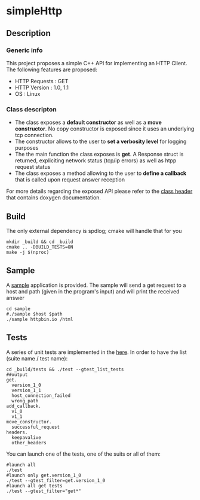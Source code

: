 # simpleHttp

## Description

### Generic info

This project proposes a simple C++ API for implementing an HTTP Client. The following features are proposed:
- HTTP Requests : GET
- HTTP Version : 1.0, 1.1
- OS : Linux

### Class descripton

- The class exposes a **default constructor** as well as a **move constructor**. No copy constructor is exposed since it uses an underlying tcp connection.
- The constructor allows to the user to **set a verbosity level** for logging purposes
- The the main function the class exposes is **get**. A Response struct is returned, expliciting network status (tcp/ip errors) as well as htpp request status
- The class exposes a method allowing to the user to **define a callback** that is called upon request answer reception

For more details regarding the exposed API please refer to the [class header](https://github.com/tudorSwFpga/simpleHttp/blob/main/include/http.hpp) that contains doxygen documentation.


## Build 

The only external dependency is spdlog; cmake will handle that for you

```
mkdir _build && cd _build
cmake .. -DBUILD_TESTS=ON
make -j $(nproc)
```

## Sample

A [sample](https://github.com/tudorSwFpga/simpleHttp/tree/main/sample/source) application is provided. 
The sample will send a get request to a host and path (given in the program's input) and will print the received answer

```
cd sample
#./sample $host $path
./sample httpbin.io /html
```

## Tests

A series of unit tests are implemented in the [here](https://github.com/tudorSwFpga/simpleHttp/blob/main/tests/source/main.cpp). 
In order to have the list (suite name / test name):

```
cd _build/tests && ./test --gtest_list_tests
##output
get.
  version_1_0
  version_1_1
  host_connection_failed
  wrong_path
add_callback.
  v1_0
  v1_1
move_constructor.
  successful_request
headers.
  keepavalive
  other_headers

```

You can launch one of the tests, one of the suits or all of them:

```
#launch all
./test
#launch only get.version_1_0
./test --gtest_filter=get.version_1_0
#launch all get tests
./test --gtest_filter="get*"
```




